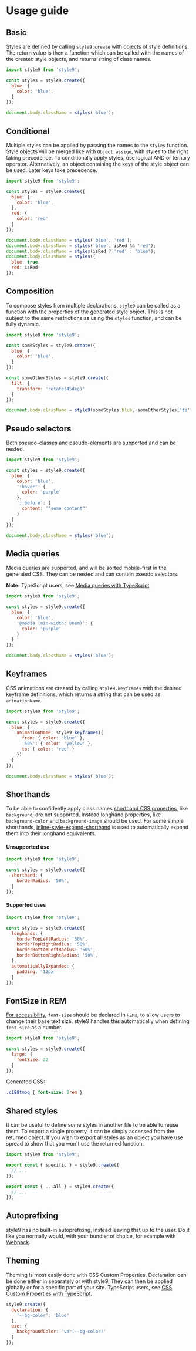 # Usage guide

## Basic

Styles are defined by calling `style9.create` with objects of style definitions. The return value is then a function which can be called with the names of the created style objects, and returns string of class names.

```javascript
import style9 from 'style9';

const styles = style9.create({
  blue: {
    color: 'blue',
  }
});

document.body.className = styles('blue');
```

## Conditional

Multiple styles can be applied by passing the names to the `styles` function. Style objects will be merged like with `Object.assign`, with styles to the right taking precedence. To conditionally apply styles, use logical AND or ternary operator. Alternatively, an object containing the keys of the style object can be used. Later keys take precedence.

```javascript
import style9 from 'style9';

const styles = style9.create({
  blue: {
    color: 'blue',
  },
  red: {
    color: 'red'
  }
});

document.body.className = styles('blue', 'red');
document.body.className = styles('blue', isRed && 'red');
document.body.className = styles(isRed ? 'red' : 'blue');
document.body.className = styles({
  blue: true,
  red: isRed
});
```

## Composition

To compose styles from multiple declarations, `style9` can be called as a function with the properties of the generated style object. This is not subject to the same restrictions as using the `styles` function, and can be fully dynamic.

```javascript
import style9 from 'style9';

const someStyles = style9.create({
  blue: {
    color: 'blue',
  }
});

const someOtherStyles = style9.create({
  tilt: {
    transform: 'rotate(45deg)'
  }
});

document.body.className = style9(someStyles.blue, someOtherStyles['ti' + 'lt']);
```

## Pseudo selectors

Both pseudo-classes and pseudo-elements are supported and can be nested.

```javascript
import style9 from 'style9';

const styles = style9.create({
  blue: {
    color: 'blue',
    ':hover': {
      color: 'purple'
    },
    '::before': {
      content: '"some content"'
    }
  }
});

document.body.className = styles('blue');
```

## Media queries

Media queries are supported, and will be sorted mobile-first in the generated CSS. They can be nested and can contain pseudo selectors.

**Note:** TypeScript users, see [Media queries with TypeScript](TypeScript.md#media-queries)

```javascript
import style9 from 'style9';

const styles = style9.create({
  blue: {
    color: 'blue',
    '@media (min-width: 80em)': {
      color: 'purple'
    }
  }
});

document.body.className = styles('blue');
```

## Keyframes

CSS animations are created by calling `style9.keyframes` with the desired keyframe definitions, which returns a string that can be used as `animationName`.

```javascript
import style9 from 'style9';

const styles = style9.create({
  blue: {
    animationName: style9.keyframes({
      from: { color: 'blue' },
      '50%': { color: 'yellow' },
      to: { color: 'red' }
    })
  }
});

document.body.className = styles('blue');
```

## Shorthands

To be able to confidently apply class names [shorthand CSS properties][mdn shorthands], like `background`, are not supported. Instead longhand properties, like `background-color` and `background-image` should be used. For some simple shorthands, [inline-style-expand-shorthand][inline-style-expand-shorthand] is used to automatically expand them into their longhand equivalents.

#### Unsupported use

```javascript
import style9 from 'style9';

const styles = style9.create({
  shorthand: {
    borderRadius: '50%',
  }
});
```

#### Supported uses

```javascript
import style9 from 'style9';

const styles = style9.create({
  longhands: {
    borderTopLeftRadius: '50%',
    borderTopRightRadius: '50%',
    borderBottomLeftRadius: '50%',
    borderBottomRightRadius: '50%',
  },
  automaticallyExpanded: {
    padding: '12px'
  }
});
```

## FontSize in REM

[For accessibility][accessible-typography], `font-size` should be declared in `REMs`, to allow users to change their base text size. style9 handles this automatically when defining `font-size` as a number.

```javascript
import style9 from 'style9';

const styles = style9.create({
  large: {
    fontSize: 32
  }
});
```

Generated CSS:

```css
.c188tmoq { font-size: 2rem }
```

## Shared styles

It can be useful to define some styles in another file to be able to reuse them. To export a single property, it can be simply accessed from the returned object. If you wish to export all styles as an object you have use spread to show that you won't use the returned function.

```javascript
import style9 from 'style9';

export const { specific } = style9.create({
  // ...
});

export const { ...all } = style9.create({
  // ...
});
```

## Autoprefixing

style9 has no built-in autoprefixing, instead leaving that up to the user. Do it like you normally would, with your bundler of choice, for example with [Webpack][webpack-autoprefixing].

## Theming

Theming is most easily done with CSS Custom Properties. Declaration can be done either in separately or with style9. They can then be applied globally or for a specific part of your site. TypeScript users, see [CSS Custom Properties with TypeScript](TypeScript.md#css-custom-properties).

```javascript
style9.create({
  declaration: {
    '--bg-color': 'blue'
  },
  use: {
    backgroundColor: 'var(--bg-color)'
  }
});
```

[mdn shorthands]: https://developer.mozilla.org/en-US/docs/Web/CSS/Shorthand_properties
[inline-style-expand-shorthand]: https://github.com/robinweser/inline-style-expand-shorthand
[accessible-typography]: https://betterwebtype.com/articles/2019/06/16/5-keys-to-accessible-web-typography/
[webpack-autoprefixing]: https://webpack.js.org/loaders/postcss-loader/#autoprefixer
